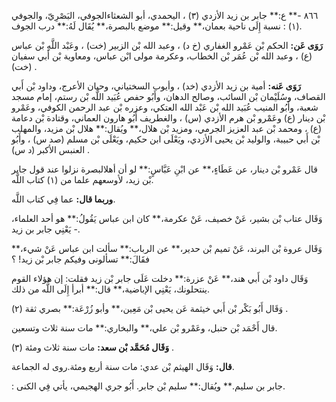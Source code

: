 ٨٦٦ -** ع:** جابر بن زيد الأزدي (٣) ، اليحمدي، أبو الشعثاءالجوفي، البَصْرِيّ، والجوفي (١) : نسبة إِلَى ناحية بعمان،** وقيل:** موضع بالبصرة،** يُقَال لَهُ:** درب الجوف.

**رَوَى عَن:** الحكم بْن عَمْرو الغفاري (خ د) ، وعبد الله بْن الزبير (خت) ، وعَبْد اللَّهِ بْن عباس (ع) ، وعبد الله بْن عُمَر بْن الخطاب، وعكرمة مولى ابْن عباس، ومعاوية بْن أَبي سفيان (خت) .

**رَوَى عَنه:** أمية بن زيد الأزدي (خد) ، وأيوب السختياني، وحيان الأعرج، وداود بْن أَبي القصاف، وسُلَيْمان بْن السائب، وصالح الدهان، وأَبُو حفص عُبَيد اللَّه بْن رستم، إمام مسجد شعبة، وأَبُو المنيب عُبَيد الله بْن عَبْد الله العتكي، وعزره بْن عبد الرحمن الكوفي، وعَمْرو بْن دينار (ع) وعَمْرو بْن هرم الأزدي (س) ، والغطريف أَبُو هارون العماني، وقتادة بْن دعامة (ع) ، ومحمد بْن عبد العزيز الجرمي، ومزيد بْن هلال،** ويُقال:** هلال بْن مزيد، والمهلب بْن أَبي حبيبة، والوليد بْن يحيى الأزدي، ويَعْلَى ابن حكيم، ويَعْلَى بْن مسلم (صد س) ، وأَبُو العنبس الأكبر (د س) .

قال عَمْرو بْن دينار، عن عَطَاءٍ،** عن ابْنِ عَبَّاسٍ:** لو أن أهلالبصرة نزلوا عند قول جابر بْن زيد، لأوسعهم علما من (١) كتاب اللَّه.

**وربما قال:** عما فِي كتاب اللَّه.

وَقَال عتاب بْن بشير، عَنْ خصيف، عَنْ عكرمة،** كان ابن عباس يَقُولُ:** هو أحد العلماء، يَعْنِي جابر بن زيد -.

وَقَال عروة بْن البرند، عَنْ تميم بْن حدير،** عن الرباب:** سألت ابن عباس عَنْ شيء،** فقَالَ:** تسألونى وفيكم جابر بْن زيد! ؟

وَقَال داود بْن أَبي هند،** عَنْ عزرة:** دخلت عَلَى جابر بْن زيد فقلت: إن هؤلاء القوم ينتحلونك، يَعْنِي الإباضية،** قال:** أبرأ إِلَى اللَّه من ذلك.

وَقَال أَبُو بَكْر بْن أَبي خيثمة عَن يحيى بْن مَعِين،** وأبو زُرْعَة:** بصري ثقة (٢) .

قال أَحْمَد بْن حنبل، وعَمْرو بْن علي،** والبخاري:** مات سنة ثلاث وتسعين.

**وَقَال مُحَمَّد بْن سعد:** مات سنة ثلاث ومئة (٣) .

**قال:** وَقَال الهيثم بْن عدي: مات سنة أربع ومئة.روى له الجماعة.

: جابر بن سليم.** ويُقال:** سليم بْن جابر. أَبُو جري الهجيمي، يأتي فِي الكنى.